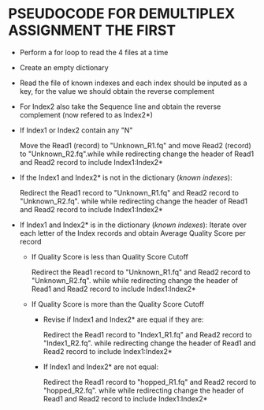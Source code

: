 # PSEUDOCODE FOR DEMULTIPLEX ASSIGNMENT THE FIRST

- Perform a for loop to read the 4 files at a time
- Create an empty dictionary
- Read the file of known indexes and each index should be inputed as a key, for the value we should obtain the reverse complement

- For Index2 also take the Sequence line and obtain the reverse complement (now refered to as Index2*)

- If Index1 or Index2 contain any "N" 
    
    Move the Read1 (record) to "Unknown_R1.fq" and move Read2 (record) to "Unknown_R2.fq".while while redirecting change the header of Read1 and Read2         record to include Index1:Index2*

- If the Index1 and Index2* is not in the dictionary (*known indexes*):
        
    Redirect the Read1 record to "Unknown_R1.fq" and Read2 record to "Unknown_R2.fq". 
     while while redirecting change the header of Read1 and Read2 record to include Index1:Index2*
        
- If Index1 and Index2* is in the dictionary (*known indexes*):
    Iterate over each letter of the Index records and obtain Average Quality Score per record
   - If Quality Score is less than Quality Score Cutoff
   
     Redirect the Read1 record to "Unknown_R1.fq" and Read2 record to "Unknown_R2.fq". 
     while while redirecting change the header of Read1 and Read2 record to include Index1:Index2*
     
   - If Quality Score is more than the Quality Score Cutoff

        - Revise if Index1 and Index2* are equal if they are:
            
            Redirect the Read1 record to "Index1_R1.fq" and Read2 record to "Index1_R2.fq". 
            while redirecting change the header of Read1 and Read2 record to include Index1:Index2*
            
        - If Index1 and Index2* are not equal:
            
            Redirect the Read1 record to "hopped_R1.fq" and Read2 record to "hopped_R2.fq". 
            while while redirecting change the header of Read1 and Read2 record to include Index1:Index2*
            

